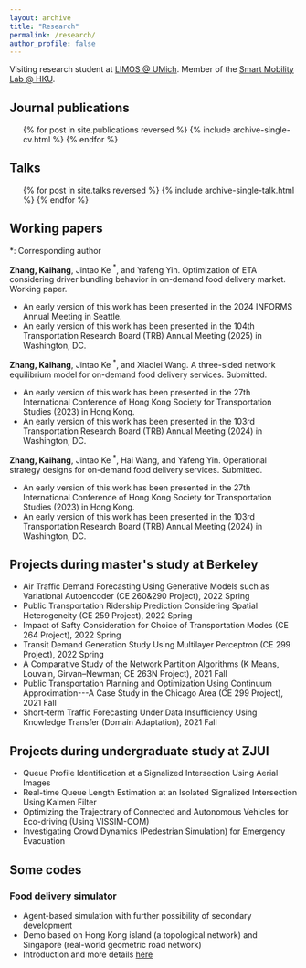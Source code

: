 ```yaml
---
layout: archive
title: "Research"
permalink: /research/
author_profile: false
---
```


Visiting research student at [LIMOS @ UMich](https://limos.engin.umich.edu/). Member of the [Smart Mobility Lab @ HKU](https://sites.google.com/view/kejintao/team).

## Journal publications

  <ul>{% for post in site.publications reversed %}
    {% include archive-single-cv.html %}
  {% endfor %}</ul>

## Talks
  <ul>{% for post in site.talks reversed %}
    {% include archive-single-talk.html %}
  {% endfor %}</ul>

## Working papers
*: Corresponding author

**Zhang, Kaihang**, Jintao Ke $^*$, and Yafeng Yin. Optimization of ETA considering driver bundling behavior in on-demand food delivery market. Working paper.
- An early version of this work has been presented in the 2024 INFORMS Annual Meeting in Seattle.
- An early version of this work has been presented in the 104th Transportation Research Board (TRB) Annual Meeting (2025) in Washington, DC.

**Zhang, Kaihang**, Jintao Ke $^*$, and Xiaolei Wang. A three-sided network equilibrium model for on-demand food delivery services. Submitted.
- An early version of this work has been presented in the 27th International Conference of Hong Kong Society for Transportation Studies (2023) in Hong Kong.
- An early version of this work has been presented in the 103rd Transportation Research Board (TRB) Annual Meeting (2024) in Washington, DC.

**Zhang, Kaihang**, Jintao Ke $^*$, Hai Wang, and Yafeng Yin. Operational strategy designs for on-demand food delivery services. Submitted.
- An early version of this work has been presented in the 27th International Conference of Hong Kong Society for Transportation Studies (2023) in Hong Kong.
- An early version of this work has been presented in the 103rd Transportation Research Board (TRB) Annual Meeting (2024) in Washington, DC.

## Projects during master's study at Berkeley
- Air Traffic Demand Forecasting Using Generative Models such as Variational Autoencoder (CE 260&290 Project), 2022 Spring
- Public Transportation Ridership Prediction Considering Spatial Heterogeneity (CE 259 Project), 2022 Spring
- Impact of Safty Consideration for Choice of Transportation Modes (CE 264 Project), 2022 Spring
- Transit Demand Generation Study Using Multilayer Perceptron (CE 299 Project), 2022 Spring
- A Comparative Study of the Network Partition Algorithms (K Means, Louvain, Girvan–Newman; CE 263N Project), 2021 Fall
- Public Transportation Planning and Optimization Using Continuum Approximation---A Case Study in the Chicago Area (CE 299 Project), 2021 Fall
- Short-term Traffic Forecasting Under Data Insufficiency Using Knowledge Transfer (Domain Adaptation), 2021 Fall

## Projects during undergraduate study at ZJUI
- Queue Profile Identification at a Signalized Intersection Using Aerial Images
- Real-time Queue Length Estimation at an Isolated Signalized Intersection Using Kalmen Filter
- Optimizing the Trajectrary of Connected and Autonomous Vehicles for Eco-driving (Using VISSIM-COM)
- Investigating Crowd Dynamics (Pedestrian Simulation) for Emergency Evacuation

## Some codes
### Food delivery simulator
- Agent-based simulation with further possibility of secondary development
- Demo based on Hong Kong island (a topological network) and Singapore (real-world geometric road network)
- Introduction and more details [here](https://khzhang2.github.io/project/FD_simulator/)
